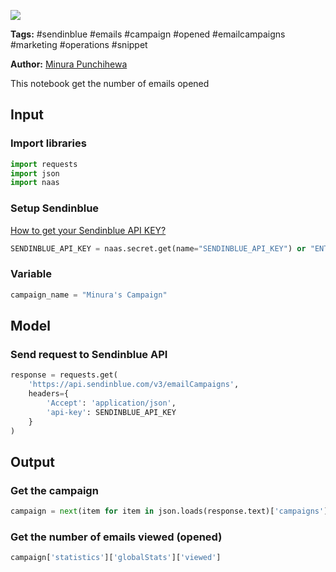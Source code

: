 <a href="https://app.naas.ai/user-redirect/naas/downloader?url=https://raw.githubusercontent.com/jupyter-naas/awesome-notebooks/master/Sendinblue/Sendinblue_Get_no_of_emails_opened.ipynb" target="_parent"><img src="https://naasai-public.s3.eu-west-3.amazonaws.com/open_in_naas.svg"/></a>

**Tags:** #sendinblue #emails #campaign #opened #emailcampaigns #marketing #operations #snippet

**Author:** [Minura Punchihewa](https://www.linkedin.com/in/minurapunchihewa/)

This notebook get the number of emails opened

## Input

### Import libraries


```python
import requests
import json
import naas
```

### Setup Sendinblue
[How to get your Sendinblue API KEY?](https://developers.sendinblue.com/docs#:~:text=Generate%20your%20API%20key%20to,key%20%60api%2Dkey%60.)


```python
SENDINBLUE_API_KEY = naas.secret.get(name="SENDINBLUE_API_KEY") or "ENTER_YOUR_SENDINBLUE_API_KEY"
```

### Variable


```python
campaign_name = "Minura's Campaign"
```

## Model

### Send request to Sendinblue API


```python
response = requests.get(
    'https://api.sendinblue.com/v3/emailCampaigns',
    headers={
        'Accept': 'application/json',
        'api-key': SENDINBLUE_API_KEY
    }
)
```

## Output

### Get the campaign


```python
campaign = next(item for item in json.loads(response.text)['campaigns'] if item["name"] == campaign_name)
```

### Get the number of emails viewed (opened)


```python
campaign['statistics']['globalStats']['viewed']
```
